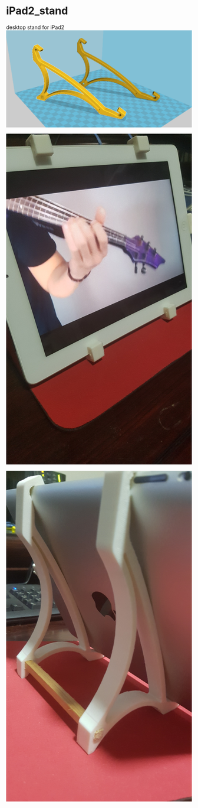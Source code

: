 # iPad2_stand
desktop stand for iPad2
![alt text](https://github.com/tag2000sa/iPad_stand/blob/master/iPad2_stand.PNG)

![alt text](https://github.com/tag2000sa/iPad_stand/blob/master/20170826_214116.jpg)

![alt text](https://github.com/tag2000sa/iPad_stand/blob/master/20170826_214055.jpg)
